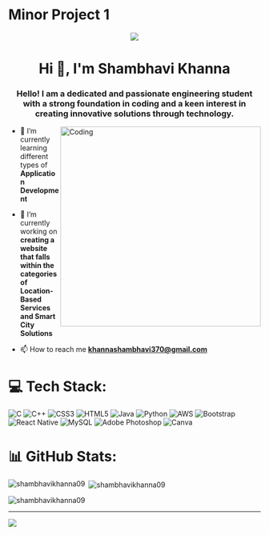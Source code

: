 # Minor Project 1
<!-- Banner Image -->
<p align="center">
  <img src="https://media.licdn.com/dms/image/C5616AQGassiKBmqhkw/profile-displaybackgroundimage-shrink_200_800/0/1634749417835?e=2147483647&v=beta&t=Ds5mGn84ayJe9yAWuj7_2nEjuFoLSJsQ1OhnHt0Kl7M"/>
</p>
<h1 align="center">Hi 👋, I'm Shambhavi Khanna</h1>
<h3 align="center">Hello! I am a dedicated and passionate engineering student with a strong foundation in coding and a keen interest in creating innovative solutions through technology.</h3>

<img align="right" alt="Coding" width="400" src="https://cdnb.artstation.com/p/assets/images/images/028/991/999/original/anna-havrylyukh-.gif?1596125112">





- 🌱 I’m currently learning different types of **Application Development**

- 🔭 I’m currently working on **creating a website that falls within the categories of Location-Based Services and Smart City Solutions**

- 📫 How to reach me **khannashambhavi370@gmail.com**





# 💻 Tech Stack:
![C](https://img.shields.io/badge/c-%2300599C.svg?style=for-the-badge&logo=c&logoColor=white) ![C++](https://img.shields.io/badge/c++-%2300599C.svg?style=for-the-badge&logo=c%2B%2B&logoColor=white) ![CSS3](https://img.shields.io/badge/css3-%231572B6.svg?style=for-the-badge&logo=css3&logoColor=white) ![HTML5](https://img.shields.io/badge/html5-%23E34F26.svg?style=for-the-badge&logo=html5&logoColor=white) ![Java](https://img.shields.io/badge/java-%23ED8B00.svg?style=for-the-badge&logo=java&logoColor=white) ![Python](https://img.shields.io/badge/python-3670A0?style=for-the-badge&logo=python&logoColor=ffdd54) ![AWS](https://img.shields.io/badge/AWS-%23FF9900.svg?style=for-the-badge&logo=amazon-aws&logoColor=white) ![Bootstrap](https://img.shields.io/badge/bootstrap-%23563D7C.svg?style=for-the-badge&logo=bootstrap&logoColor=white) ![React Native](https://img.shields.io/badge/react_native-%2320232a.svg?style=for-the-badge&logo=react&logoColor=%2361DAFB) ![MySQL](https://img.shields.io/badge/mysql-%2300f.svg?style=for-the-badge&logo=mysql&logoColor=white) ![Adobe Photoshop](https://img.shields.io/badge/adobephotoshop-%2331A8FF.svg?style=for-the-badge&logo=adobephotoshop&logoColor=white) ![Canva](https://img.shields.io/badge/Canva-%2300C4CC.svg?style=for-the-badge&logo=Canva&logoColor=white)
# 📊 GitHub Stats:
<p><img align="left" src="https://github-readme-stats.vercel.app/api/top-langs?username=shambhavikhanna09&show_icons=true&locale=en&layout=compact" alt="shambhavikhanna09" /></p>

<p>&nbsp;<img align="center" src="https://github-readme-stats.vercel.app/api?username=shambhavikhanna09&show_icons=true&locale=en" alt="shambhavikhanna09" /></p>

<p><img align="center" src="https://github-readme-streak-stats.herokuapp.com/?user=shambhavikhanna09&" alt="shambhavikhanna09" /></p>


---
[![](https://visitcount.itsvg.in/api?id=Shambhavikhanna09&icon=0&color=0)](https://visitcount.itsvg.in)

<!-- Proudly created with GPRM ( https://gprm.itsvg.in ) -->

